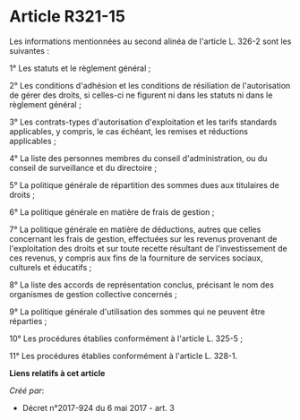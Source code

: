 # Article R321-15

Les informations mentionnées au second alinéa de l'article L. 326-2 sont les suivantes :

1° Les statuts et le règlement général ;

2° Les conditions d'adhésion et les conditions de résiliation de l'autorisation de gérer des droits, si celles-ci ne figurent
ni dans les statuts ni dans le règlement général ;

3° Les contrats-types d'autorisation d'exploitation et les tarifs standards applicables, y compris, le cas échéant, les
remises et réductions applicables ;

4° La liste des personnes membres du conseil d'administration, ou du conseil de surveillance et du directoire ;

5° La politique générale de répartition des sommes dues aux titulaires de droits ;

6° La politique générale en matière de frais de gestion ;

7° La politique générale en matière de déductions, autres que celles concernant les frais de gestion, effectuées sur les
revenus provenant de l'exploitation des droits et sur toute recette résultant de l'investissement de ces revenus, y compris
aux fins de la fourniture de services sociaux, culturels et éducatifs ;

8° La liste des accords de représentation conclus, précisant le nom des organismes de gestion collective concernés ;

9° La politique générale d'utilisation des sommes qui ne peuvent être réparties ;

10° Les procédures établies conformément à l'article L. 325-5 ;

11° Les procédures établies conformément à l'article L. 328-1.

**Liens relatifs à cet article**

_Créé par_:

  - Décret n°2017-924 du 6 mai 2017 - art. 3
